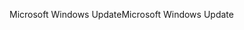 <span data-ttu-id="fa6f1-101">Microsoft Windows Update</span><span class="sxs-lookup"><span data-stu-id="fa6f1-101">Microsoft Windows Update</span></span>